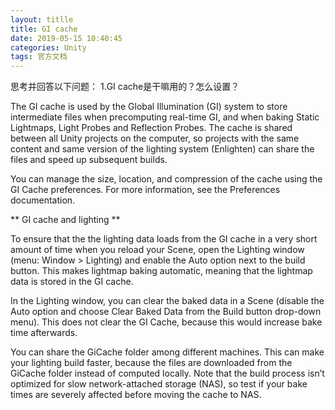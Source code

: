 ```yaml
---
layout: titlle
title: GI cache
date: 2019-05-15 10:40:45
categories: Unity
tags: 官方文档
---
```

思考并回答以下问题：
1.GI cache是干嘛用的？怎么设置？

<!--more-->

The GI cache is used by the Global Illumination (GI) system to store intermediate files when precomputing real-time GI, and when baking Static Lightmaps, Light Probes and Reflection Probes. The cache is shared between all Unity projects on the computer, so projects with the same content and same version of the lighting system (Enlighten) can share the files and speed up subsequent builds.

You can manage the size, location, and compression of the cache using the GI Cache preferences. For more information, see the Preferences documentation.

** GI cache and lighting **

To ensure that the the lighting data loads from the GI cache in a very short amount of time when you reload your Scene, open the Lighting window (menu: Window > Lighting) and enable the Auto option next to the build button. This makes lightmap baking automatic, meaning that the lightmap data is stored in the GI cache.

In the Lighting window, you can clear the baked data in a Scene (disable the Auto option and choose Clear Baked Data from the Build button drop-down menu). This does not clear the GI Cache, because this would increase bake time afterwards.

You can share the GiCache folder among different machines. This can make your lighting build faster, because the files are downloaded from the GiCache folder instead of computed locally. Note that the build process isn’t optimized for slow network-attached storage (NAS), so test if your bake times are severely affected before moving the cache to NAS.